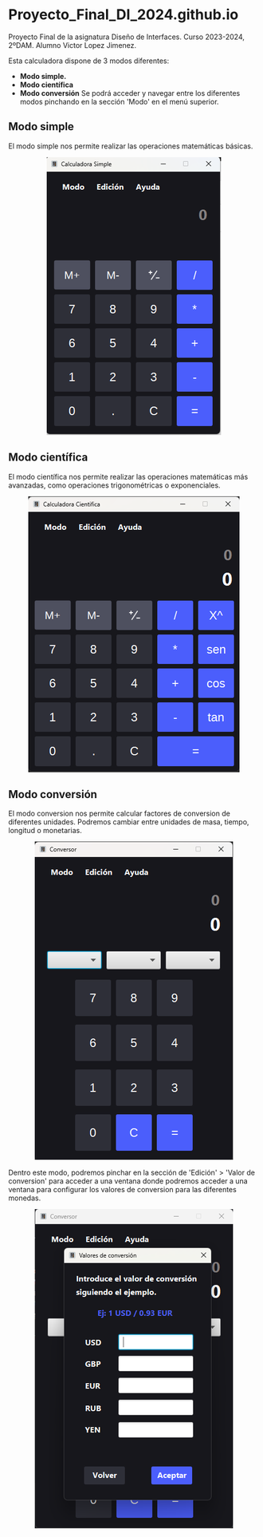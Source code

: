 # Proyecto_Final_DI_2024.github.io
Proyecto Final de la asignatura Diseño de Interfaces. Curso 2023-2024, 2ºDAM.
Alumno Victor Lopez Jimenez. 

Esta calculadora dispone de 3 modos diferentes:
- **Modo simple.**
- **Modo científica**
- **Modo conversión**
Se podrá acceder y navegar entre los diferentes modos pinchando en la sección 'Modo' en el menú superior.

## Modo simple

El modo simple nos permite realizar las operaciones matemáticas básicas. 

<p align="center">
    <img src="media/modo_simple.png" alt="Imagen modo simple">
</p>

## Modo científica

El modo científica nos permite realizar las operaciones matemáticas más avanzadas, como operaciones trigonométricas o exponenciales. 

<p align="center">
    <img src="media/modo_cientifica.png" alt="Imagen modo científica">
</p>

## Modo conversión

El modo conversion nos permite calcular factores de conversion de diferentes unidades. Podremos cambiar entre unidades de masa, tiempo, longitud o monetarias. 

<p align="center">
    <img src="media/modo_conversion.png" alt="Imagen modo conversión">
</p>


Dentro este modo, podremos pinchar en la sección de 'Edición' > 'Valor de conversion' para acceder a una ventana donde podremos acceder a una ventana
para configurar los valores de conversion para las diferentes monedas.

<p align="center">
    <img src="media/valor_de_conversion.png" alt="Imagen modo conversión">
</p>